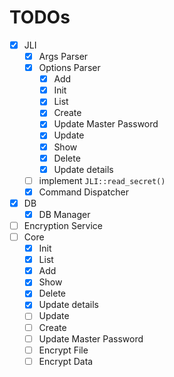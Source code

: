 # TODOs

- [x] JLI
  - [x] Args Parser
  - [x] Options Parser
    - [x] Add
    - [x] Init
    - [x] List
    - [x] Create
    - [x] Update Master Password
    - [x] Update
    - [x] Show
    - [x] Delete
    - [x] Update details
  - [ ] implement `JLI::read_secret()`
  - [x] Command Dispatcher
- [x] DB
  - [x] DB Manager
- [ ] Encryption Service
- [ ] Core
  - [x] Init
  - [x] List
  - [x] Add
  - [x] Show
  - [x] Delete
  - [x] Update details
  - [ ] Update
  - [ ] Create
  - [ ] Update Master Password
  - [ ] Encrypt File
  - [ ] Encrypt Data

